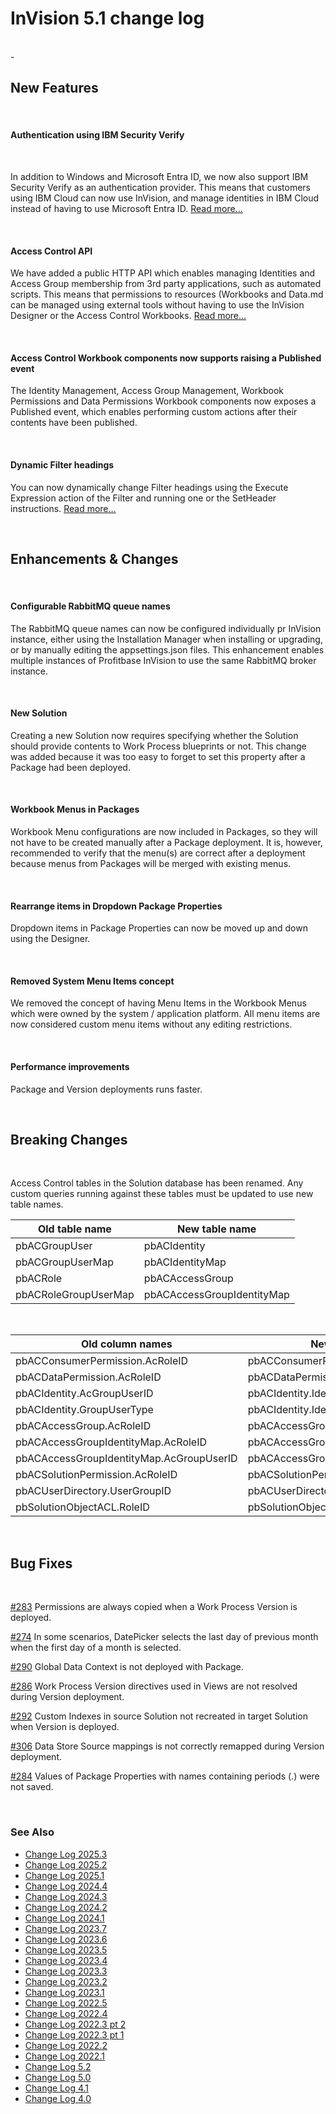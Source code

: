 # InVision 5.1 change log

<br/>-

## New Features

<br/>

#### Authentication using IBM Security Verify

<br/>

In addition to Windows and Microsoft Entra ID, we now also support IBM Security Verify as an authentication provider. This means that customers using IBM Cloud can now use InVision, and manage identities in IBM Cloud instead of having to use Microsoft Entra ID.
[Read more…](../docs/systemsetup/installation/ibmsecurity.md)

<br/>

#### Access Control API

We have added a public HTTP API which enables managing Identities and Access Group membership from 3rd party applications, such as automated scripts. This means that permissions to resources (Workbooks and Data.md can be managed using external tools without having to use the InVision Designer or the Access Control Workbooks.
[Read more…](../docs/accesscontrol/httpapi.md)

<br/>

#### Access Control Workbook components now supports raising a Published event

The Identity Management, Access Group Management, Workbook Permissions and Data Permissions Workbook components now exposes a Published event, which enables performing custom actions after their contents have been published.

<br/>

#### Dynamic Filter headings

You can now dynamically change Filter headings using the Execute Expression action of the Filter and running one or the SetHeader instructions.
[Read more…](../docs/workbooks/components/filter.md)

<br/>

## Enhancements & Changes

<br/>

#### Configurable RabbitMQ queue names

The RabbitMQ queue names can now be configured individually pr InVision instance, either using the Installation Manager when installing or upgrading, or by manually editing the appsettings.json files.
This enhancement enables multiple instances of Profitbase InVision to use the same RabbitMQ broker instance.

<br/>

#### New Solution

Creating a new Solution now requires specifying whether the Solution should provide contents to Work Process blueprints or not. This change was added because it was too easy to forget to set this property after a Package had been deployed.

<br/>

#### Workbook Menus in Packages

Workbook Menu configurations are now included in Packages, so they will not have to be created manually after a Package deployment. It is, however, recommended to verify that the menu(s) are correct after a deployment because menus from Packages will be merged with existing menus.

<br/>

#### Rearrange items in Dropdown Package Properties

Dropdown items in Package Properties can now be moved up and down using the Designer.

<br/>

#### Removed System Menu Items concept

We removed the concept of having Menu Items in the Workbook Menus which were owned by the system / application platform. All menu items are now considered custom menu items without any editing restrictions.

<br/>

#### Performance improvements

Package and Version deployments runs faster.

<br/>

## Breaking Changes

<br/>

Access Control tables in the Solution database has been renamed. Any custom queries running against these tables must be updated to use new table names.

| **Old table name**   | **New table name**         |
| -------------------- | -------------------------- |
| pbACGroupUser        | pbACIdentity               |
| pbACGroupUserMap     | pbACIdentityMap            |
| pbACRole             | pbACAccessGroup            |
| pbACRoleGroupUserMap | pbACAccessGroupIdentityMap |

<br/>

| **Old column names**                     | **New column names**                     |
| ---------------------------------------- | ---------------------------------------- |
| pbACConsumerPermission.AcRoleID          | pbACConsumerPermission.AccessGroupID     |
| pbACDataPermission.AcRoleID              | pbACDataPermission.AccessGroupID         |
| pbACIdentity.AcGroupUserID               | pbACIdentity.IdentityID                  |
| pbACIdentity.GroupUserType               | pbACIdentity.IdentityType                |
| pbACAccessGroup.AcRoleID                 | pbACAccessGroup.AccessGroupID            |
| pbACAccessGroupIdentityMap.AcRoleID      | pbACAccessGroupIdentityMap.AccessGroupID |
| pbACAccessGroupIdentityMap.AcGroupUserID | pbACAccessGroupIdentityMap.IdentityID    |
| pbACSolutionPermission.AcRoleID          | pbACSolutionPermission.AccessGroupID     |
| pbACUserDirectory.UserGroupID            | pbACUserDirectory.AccessGroupID          |
| pbSolutionObjectACL.RoleID               | pbSolutionObjectACL.AccessGroupID        |

<br/>

## Bug Fixes

<br/>

[#283](https://support.profitbase.com/platform/invision-beta/-/issues/283) Permissions are always copied when a Work Process Version is deployed.

[#274](https://support.profitbase.com/platform/invision-beta/-/issues/274) In some scenarios, DatePicker selects the last day of previous month when the first day of a month is selected.

[#290](https://support.profitbase.com/platform/invision-beta/-/issues/290) Global Data Context is not deployed with Package.

[#286](https://support.profitbase.com/platform/invision-beta/-/issues/286) Work Process Version directives used in Views are not resolved during Version deployment.

[#292](https://support.profitbase.com/platform/invision-beta/-/issues/292) Custom Indexes in source Solution not recreated in target Solution when Version is deployed.

[#306](https://support.profitbase.com/platform/invision-beta/-/issues/306) Data Store Source mappings is not correctly remapped during Version deployment.

[#284](https://support.profitbase.com/platform/invision-beta/-/issues/284) Values of Package Properties with names containing periods (.) were not saved.

<br/>

### See Also


- [Change Log 2025.3](changelog25_3.md)
- [Change Log 2025.2](changelog25_2.md)
- [Change Log 2025.1](changelog25_1.md)
- [Change Log 2024.4](changelog24_4.md)
- [Change Log 2024.3](changelog24_3.md)
- [Change Log 2024.2](changelog24_2.md)
- [Change Log 2024.1](changelog24_1.md)
- [Change Log 2023.7](changelog23_7.md)
- [Change Log 2023.6](changelog23_6.md)
- [Change Log 2023.5](changelog23_5.md)
- [Change Log 2023.4](changelog23_4.md)
- [Change Log 2023.3](changelog23_3.md)
- [Change Log 2023.2](changelog23_2.md)
- [Change Log 2023.1](changelog23_1.md)
- [Change Log 2022.5](changelog22_5.md)
- [Change Log 2022.4](changelog22_4.md)
- [Change Log 2022.3 pt 2](changelog22_3_2.md)
- [Change Log 2022.3 pt 1](changelog22_3_1.md)
- [Change Log 2022.2](changelog22_2.md)
- [Change Log 2022.1](changelog22_1.md)
- [Change Log 5.2](changelog52.md)
- [Change Log 5.0](changelog5.md)
- [Change Log 4.1](changelog41.md)
- [Change Log 4.0](changelog40.md)
